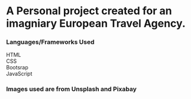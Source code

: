 # A Personal project created for an imagniary European Travel Agency.
### Languages/Frameworks Used
HTML  
CSS  
Bootsrap  
JavaScript

### Images used are from Unsplash and Pixabay
